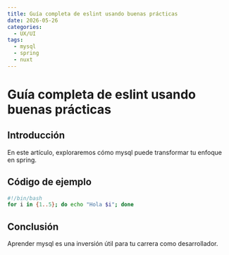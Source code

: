```yaml
---
title: Guía completa de eslint usando buenas prácticas
date: 2026-05-26
categories:
  - UX/UI
tags:
  - mysql
  - spring
  - nuxt
---
```


# Guía completa de eslint usando buenas prácticas

## Introducción

En este artículo, exploraremos cómo mysql puede transformar tu enfoque en spring.

## Código de ejemplo

```bash
#!/bin/bash
for i in {1..5}; do echo "Hola $i"; done
```

## Conclusión

Aprender mysql es una inversión útil para tu carrera como desarrollador.